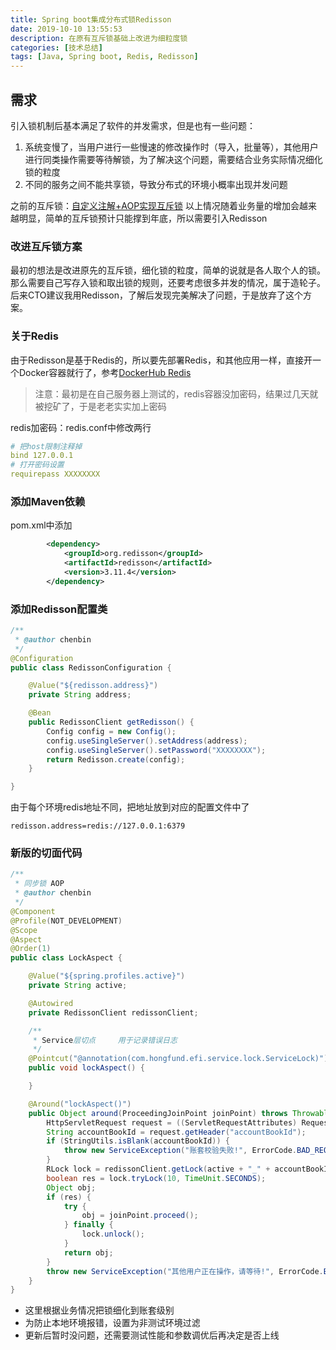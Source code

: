 ```yaml
---
title: Spring boot集成分布式锁Redisson
date: 2019-10-10 13:55:53
description: 在原有互斥锁基础上改进为细粒度锁
categories: [技术总结]
tags: [Java, Spring boot, Redis, Redisson]
---
```


## 需求
引入锁机制后基本满足了软件的并发需求，但是也有一些问题：
1. 系统变慢了，当用户进行一些慢速的修改操作时（导入，批量等），其他用户进行同类操作需要等待解锁，为了解决这个问题，需要结合业务实际情况细化锁的粒度
2. 不同的服务之间不能共享锁，导致分布式的环境小概率出现并发问题

之前的互斥锁：[自定义注解+AOP实现互斥锁](/blog/2019/05/21/spring-boot-aop-lock)
以上情况随着业务量的增加会越来越明显，简单的互斥锁预计只能撑到年底，所以需要引入Redisson

### 改进互斥锁方案
最初的想法是改进原先的互斥锁，细化锁的粒度，简单的说就是各人取个人的锁。那么需要自己写存入锁和取出锁的规则，还要考虑很多并发的情况，属于造轮子。
后来CTO建议我用Redisson，了解后发现完美解决了问题，于是放弃了这个方案。

### 关于Redis
由于Redisson是基于Redis的，所以要先部署Redis，和其他应用一样，直接开一个Docker容器就行了，参考[DockerHub Redis](https://hub.docker.com/_/redis)
> 注意：最初是在自己服务器上测试的，redis容器没加密码，结果过几天就被挖矿了，于是老老实实加上密码

redis加密码：redis.conf中修改两行
```yml
# 把host限制注释掉
bind 127.0.0.1
# 打开密码设置
requirepass XXXXXXXX
```

### 添加Maven依赖
pom.xml中添加
```xml
		<dependency>
			<groupId>org.redisson</groupId>
			<artifactId>redisson</artifactId>
			<version>3.11.4</version>
		</dependency>
```

### 添加Redisson配置类
```java
/**
 * @author chenbin
 */
@Configuration
public class RedissonConfiguration {

    @Value("${redisson.address}")
    private String address;

    @Bean
    public RedissonClient getRedisson() {
        Config config = new Config();
        config.useSingleServer().setAddress(address);
        config.useSingleServer().setPassword("XXXXXXXX");
        return Redisson.create(config);
    }

}
```
由于每个环境redis地址不同，把地址放到对应的配置文件中了
```properties
redisson.address=redis://127.0.0.1:6379
```

### 新版的切面代码
```java
/**
 * 同步锁 AOP
 * @author chenbin
 */
@Component
@Profile(NOT_DEVELOPMENT)
@Scope
@Aspect
@Order(1)
public class LockAspect {

    @Value("${spring.profiles.active}")
    private String active;

    @Autowired
    private RedissonClient redissonClient;

    /**
     * Service层切点     用于记录错误日志
     */
    @Pointcut("@annotation(com.hongfund.efi.service.lock.ServiceLock)")
    public void lockAspect() {

    }

    @Around("lockAspect()")
    public Object around(ProceedingJoinPoint joinPoint) throws Throwable {
        HttpServletRequest request = ((ServletRequestAttributes) RequestContextHolder.getRequestAttributes()).getRequest();
        String accountBookId = request.getHeader("accountBookId");
        if (StringUtils.isBlank(accountBookId)) {
            throw new ServiceException("账套校验失败!", ErrorCode.BAD_REQUEST);
        }
        RLock lock = redissonClient.getLock(active + "_" + accountBookId);
        boolean res = lock.tryLock(10, TimeUnit.SECONDS);
        Object obj;
        if (res) {
            try {
                obj = joinPoint.proceed();
            } finally {
                lock.unlock();
            }
            return obj;
        }
        throw new ServiceException("其他用户正在操作，请等待!", ErrorCode.BAD_REQUEST);
    }
}
```
- 这里根据业务情况把锁细化到账套级别
- 为防止本地环境报错，设置为非测试环境过滤
- 更新后暂时没问题，还需要测试性能和参数调优后再决定是否上线